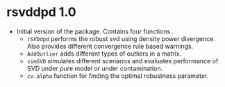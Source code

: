 # rsvddpd 1.0

* Initial version of the package. Contains four functions.
    - `rSVDdpd` performs the robust svd using density power divergence. Also provides different convergence rule based warnings.
    - `AddOutlier` adds different types of outliers in a matrix.
    - `simSVD` simulates different scenarios and evaluates performance of SVD under pure model or under contamination.
    - `cv.alpha` function for finding the optimal robustness parameter.